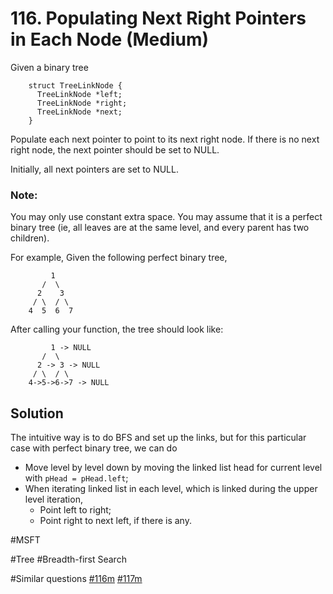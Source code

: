 # 116. Populating Next Right Pointers in Each Node (Medium)

Given a binary tree
```
    struct TreeLinkNode {
      TreeLinkNode *left;
      TreeLinkNode *right;
      TreeLinkNode *next;
    }
```
Populate each next pointer to point to its next right node. If there is no next right node, the next pointer should be set to NULL.

Initially, all next pointers are set to NULL.

### Note:
You may only use constant extra space.
You may assume that it is a perfect binary tree (ie, all leaves are at the same level, and every parent has two children).

For example,
Given the following perfect binary tree,
```
         1
       /  \
      2    3
     / \  / \
    4  5  6  7
```
After calling your function, the tree should look like:
```
         1 -> NULL
       /  \
      2 -> 3 -> NULL
     / \  / \
    4->5->6->7 -> NULL
```

## Solution
The intuitive way is to do BFS and set up the links, but for this particular case with perfect binary tree, we can do 
- Move level by level down by moving the linked list head for current level with `pHead = pHead.left`;
- When iterating linked list in each level, which is linked during the upper level iteration,
  - Point left to right;
  - Point right to next left, if there is any.

#MSFT

#Tree #Breadth-first Search

#Similar questions [#116m](../p116m/README.md) [#117m](../p117m/README.md)
